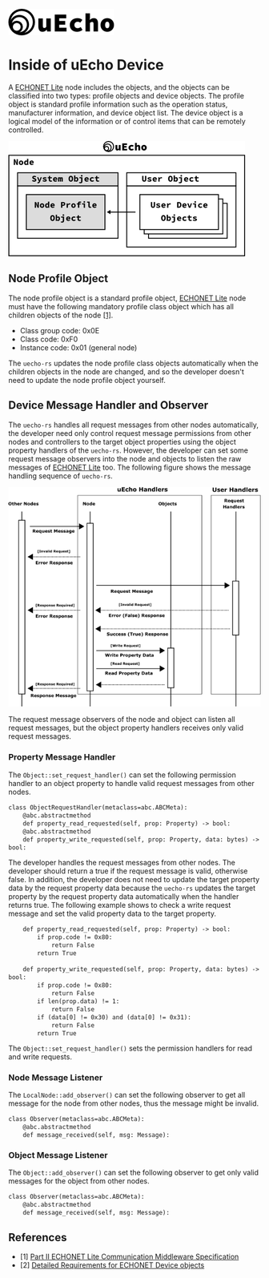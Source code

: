 ![logo](img/logo.png)

# Inside of uEcho Device

A [ECHONET Lite][enet] node includes the objects, and the objects can be classified into two types: profile objects and device objects. The profile object is standard profile information such as the operation status, manufacturer information, and device object list. The device object is a logical model of the information or of control items that can be remotely controlled. 

![Device Objects](img/device_objects.png)

## Node Profile Object

The node profile object is a standard profile object, [ECHONET Lite][enet] node must have the following mandatory profile class object which has all children objects of the node [\[1\]][enet-spec].

- Class group code: 0x0E
- Class code: 0xF0
- Instance code: 0x01 (general node)

The `uecho-rs` updates the node profile class objects automatically when the children objects in the node are changed, and so the developer doesn't need to update the node profile object yourself.

## Device Message Handler and Observer

The `uecho-rs` handles all request messages from other nodes automatically, the developer need only control request message permissions from other nodes and controllers to the target object properties using the object property handlers of the `uecho-rs`. However, the developer can set some request message observers into the node and objects to listen the raw messages of [ECHONET Lite][enet] too. The following figure shows the message handling sequence of `uecho-rs`.

![Node Observers](img/node_msg_handler.png)

The request message observers of the node and object can listen all request messages, but the object property handlers receives only valid request messages.

### Property Message Handler

The `Object::set_request_handler()` can set the following permission handler to an object property to handle valid request messages from other nodes. 

```
class ObjectRequestHandler(metaclass=abc.ABCMeta):
    @abc.abstractmethod
    def property_read_requested(self, prop: Property) -> bool:
    @abc.abstractmethod
    def property_write_requested(self, prop: Property, data: bytes) -> bool:
```

The developer handles the request messages from other nodes. The developer should return a true if the request message is valid, otherwise false. In addition, the developer does not need to update the target property data by the request property data because the `uecho-rs` updates the target property by the request property data automatically when the handler returns true. The following example shows to check a write request message and set the valid property data to the target property.

```
    def property_read_requested(self, prop: Property) -> bool:
        if prop.code != 0x80:
            return False
        return True

    def property_write_requested(self, prop: Property, data: bytes) -> bool:
        if prop.code != 0x80:
            return False
        if len(prop.data) != 1:
            return False
        if (data[0] != 0x30) and (data[0] != 0x31):
            return False
        return True
```

The `Object::set_request_handler()` sets the permission handlers for read and write requests.

### Node Message Listener

The `LocalNode::add_observer()` can set the following observer to get all message for the node from other nodes, thus the message might be invalid.

```
class Observer(metaclass=abc.ABCMeta):
    @abc.abstractmethod
    def message_received(self, msg: Message):
```

### Object Message Listener

The `Object::add_observer()` can set the following observer to get only valid messages for the object from other nodes.

```
class Observer(metaclass=abc.ABCMeta):
    @abc.abstractmethod
    def message_received(self, msg: Message):
```

## References

- \[1\] [Part II ECHONET Lite Communication Middleware Specification][enet-spec]
- \[2\] [Detailed Requirements for ECHONET Device objects][enet-spec]

[enet]:http://echonet.jp/english/
[enet-spec]:http://www.echonet.gr.jp/english/spec/index.htm
